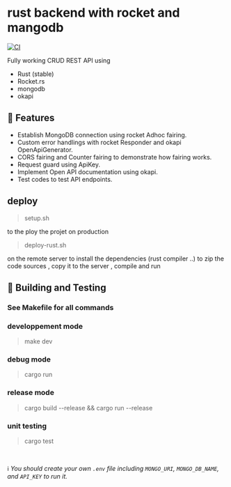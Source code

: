 # rust backend with rocket and mangodb
[![CI](https://github.com/psychodrom/annonces-backend/actions/workflows/ci.yaml/badge.svg)](https://github.com/psychodrom/annonces-backend/actions/workflows/ci.yaml)

Fully working CRUD REST API using 
- Rust (stable)
- Rocket.rs
- mongodb
- okapi


## 🚀 Features
- Establish MongoDB connection using rocket Adhoc fairing.
- Custom error handlings with rocket Responder and okapi OpenApiGenerator.
- CORS fairing and Counter fairing to demonstrate how fairing works.
- Request guard using ApiKey.
- Implement Open API documentation using okapi.
- Test codes to test API endpoints.

## deploy
> setup.sh

to the ploy the projet on production

> deploy-rust.sh

on the remote server to install the dependencies (rust compiler ..) 
to zip the code sources , copy it to the server , compile and run 

## 🔧 Building and Testing

### See Makefile for all commands

### developpement mode
> make dev

### debug mode
> cargo run

### release mode
> cargo build --release && cargo run --release


### unit testing
> cargo test

<br/>

ℹ️ _You should create your own `.env` file including `MONGO_URI`, `MONGO_DB_NAME`, and `API_KEY` to run it._

